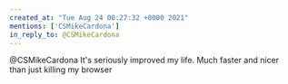 ```yaml
---
created_at: "Tue Aug 24 00:27:32 +0000 2021"
mentions: ['CSMikeCardona']
in_reply_to: @CSMikeCardona
---
```


@CSMikeCardona It's seriously improved my life. Much faster and nicer than just killing my browser